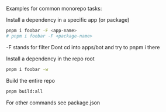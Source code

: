 Examples for common monorepo tasks:

Install a dependency in a specific app (or package)
```sh
pnpm i foobar -F <app-name>
# pnpm i foobar -F <package-name>
```
-F stands for filter
Dont cd into apps/bot and try to pnpm i there

Install a dependency in the repo root
```sh
pnpm i foobar -w
```

Build the entire repo
```sh
pnpm build:all
```

For other commands see package.json
